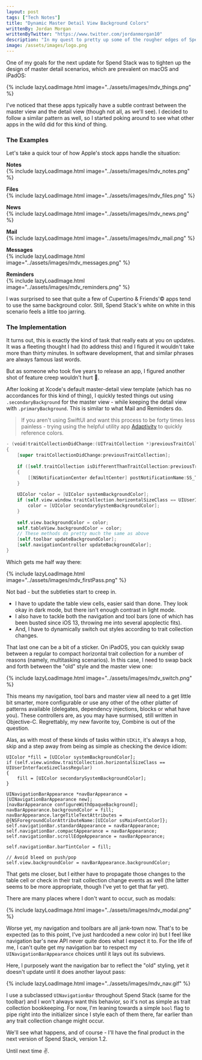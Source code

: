```yaml
---
layout: post
tags: ["Tech Notes"]
title: "Dynamic Master Detail View Background Colors"
writtenBy: Jordan Morgan
writtenByTwitter: "https://www.twitter.com/jordanmorgan10"
description: "In my quest to pretty up some of the rougher edges of Spend Stack, today I turn my attention to styling my interface in Master-Detail Views. Easy to describe, harder to do."
image: /assets/images/logo.png
---
```


One of my goals for the next update for Spend Stack was to tighten up the design of master detail scenarios, which are prevalent on macOS and iPadOS:

{% include lazyLoadImage.html image="../assets/images/mdv_things.png" %}

I've noticed that these apps typically have a subtle contrast between the master view and the detail view (though not all, as we'll see). I decided to follow a similar pattern as well, so I started poking around to see what other apps in the wild did for this kind of thing.

### The Examples
Let's take a quick tour of how Apple's stock apps handle the situation:

**Notes**<br />
{% include lazyLoadImage.html image="../assets/images/mdv_notes.png" %}

**Files**<br />
{% include lazyLoadImage.html image="../assets/images/mdv_files.png" %}

**News**<br />
{% include lazyLoadImage.html image="../assets/images/mdv_news.png" %}

**Mail**<br />
{% include lazyLoadImage.html image="../assets/images/mdv_mail.png" %}

**Messages**<br />
{% include lazyLoadImage.html image="../assets/images/mdv_messages.png" %}

**Reminders**<br />
{% include lazyLoadImage.html image="../assets/images/mdv_reminders.png" %}

I was surprised to see that quite a few of Cupertino & Friends'© apps tend to use the same background color. Still, Spend Stack's white on white in this scenario feels a little too jarring.

### The Implementation
It turns out, this is exactly the kind of task that really eats at you on updates. It was a fleeting thought I had (to address this) and I figured it wouldn't take more than thirty minutes. In software development, that and similar phrases are always famous last words. 

But as someone who took five years to release an app, I figured another shot of feature creep wouldn't hurt 🤠. 

After looking at Xcode's default master-detail view template (which has no accordances for this kind of thing), I quickly tested things out using `.secondaryBackground` for the master view - while keeping the detail view with `.primaryBackground`. This is similar to what Mail and Reminders do.

> If you aren't using SwiftUI and want this process to be forty times less painless - trying using the helpful utility app [Adaptivity][1] to quickly reference colors.

```swift
- (void)traitCollectionDidChange:(UITraitCollection *)previousTraitCollection
{
    [super traitCollectionDidChange:previousTraitCollection];
    
    if ([self.traitCollection isDifferentThanTraitCollection:previousTraitCollection])
    {
        [[NSNotificationCenter defaultCenter] postNotificationName:SS_TRAIT_COLLECTION_CHANGED object:nil];
    }
    
    UIColor *color = [UIColor systemBackgroundColor];
    if (self.view.window.traitCollection.horizontalSizeClass == UIUserInterfaceSizeClassRegular) {
        color = [UIColor secondarySystemBackgroundColor];
    }
    
    self.view.backgroundColor = color;
    self.tableView.backgroundColor = color;
    // These methods do pretty much the same as above
    [self.toolbar updateBackgroundColor];
    [self.navigationController updateBackgroundColor];
}
```

Which gets me half way there:

{% include lazyLoadImage.html image="../assets/images/mdv_firstPass.png" %}

Not bad - but the subtleties start to creep in.

- I have to update the table view cells, easier said than done. They look okay in dark mode, but there isn't enough contrast in light mode.
- I also have to tackle both the navigation and tool bars (one of which has been busted since iOS 13, throwing me into several apoplectic fits).
- And, I have to dynamically switch out styles according to trait collection changes.

That last one can be a bit of a sticker. On iPadOS, you can quickly swap between a regular to compact horizontal trait collection for a number of reasons (namely, multitasking scenarios). In this case, I need to swap back and forth between the "old" style and the master view one:

{% include lazyLoadImage.html image="../assets/images/mdv_switch.png" %}

This means my navigation, tool bars and master view all need to a get little bit smarter, more configurable or use any other of the other platter of patterns available (delegates, dependency injections, blocks or what have you). These controllers are, as you may have surmised, still written in Objective-C. Regrettably, my new favorite toy, Combine is out of the question.

Alas, as with most of these kinds of tasks within `UIKit`, it's always a hop, skip and a step away from being as simple as checking the device idiom:

```objc
UIColor *fill = [UIColor systemBackgroundColor];
if (self.view.window.traitCollection.horizontalSizeClass == UIUserInterfaceSizeClassRegular)
{
    fill = [UIColor secondarySystemBackgroundColor];
}

UINavigationBarAppearance *navBarAppearance = [UINavigationBarAppearance new];
[navBarAppearance configureWithOpaqueBackground];
navBarAppearance.backgroundColor = fill;
navBarAppearance.largeTitleTextAttributes = @{NSForegroundColorAttributeName:[UIColor ssMainFontColor]};
self.navigationBar.standardAppearance = navBarAppearance;
self.navigationBar.compactAppearance = navBarAppearance;
self.navigationBar.scrollEdgeAppearance = navBarAppearance;

self.navigationBar.barTintColor = fill;

// Avoid bleed on push/pop
self.view.backgroundColor = navBarAppearance.backgroundColor;
```

That gets me closer, but I either have to propagate those changes to the table cell or check in their trait collection change events as well (the latter seems to be more appropriate, though I've yet to get that far yet).

There are many places where I don't want to occur, such as modals:

{% include lazyLoadImage.html image="../assets/images/mdv_modal.png" %}

Worse yet, my navigation and toolbars are all jank-town now. That's to be expected (as to this point, I've just hardcoded a new color in) but I feel like navigation bar's new API never quite does what I expect it to. For the life of me, I can't quite get my navigation bar to respect my `UINavigationBarAppearance` choices until it lays out its subviews.

Here, I purposely want the navigation bar to reflect the "old" styling, yet it doesn't update until it does another layout pass:

{% include lazyLoadImage.html image="../assets/images/mdv_nav.gif" %}

I use a subclassed `UINavigationBar` throughout Spend Stack (same for the toolbar) and I won't always want this behavior, so it's not as simple as trait collection bookkeeping. For now, I'm leaning towards a simple `bool` flag to pipe right into the initializer since I style each of them there, far earlier than any trait collection change might occur.

We'll see what happens, and of course - I'll have the final product in the next version of Spend Stack, version 1.2.

Until next time ✌️.

[1]: https://apps.apple.com/us/app/adaptivity-a/id1054670022